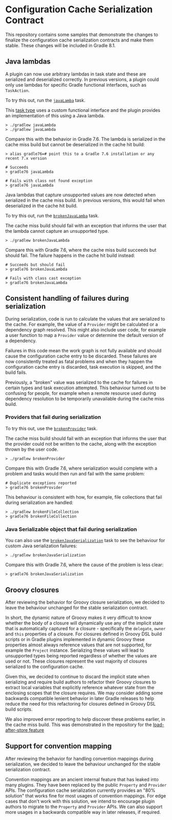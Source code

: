 # Configuration Cache Serialization Contract

This repository contains some samples that demonstrate the changes to finalize the configuration cache serialization
contracts and make them stable. These changes will be included in Gradle 8.1.

## Java lambdas

A plugin can now use arbitrary lambdas in task state and these are serialized and deserialized correctly.
In previous versions, a plugin could only use lambdas for specific Gradle functional interfaces, such as
`TaskAction`.

To try this out, run the [`javaLamba`](java-plugins/src/main/java/test/JavaPlugin.java#L11) task.

This [task type](java-plugins/src/main/java/test/GreetingTask.java) uses a custom functional interface
and the plugin provides an implementation of this using a Java lambda. 

```shell
> ./gradlew javaLambda
> ./gradlew javaLambda
```

Compare this with the behavior in Gradle 7.6. The lambda is serialized in the cache miss build but cannot be
deserialized in the cache hit build:

```shell
> alias gradle76=# point this to a Gradle 7.6 installation or any recent 7.x version

# Succeeds
> gradle76 javaLambda

# Fails with class not found exception
> gradle76 javaLambda
```

Java lambdas that capture unsupported values are now detected when serialized in the cache miss build.
In previous versions, this would fail when deserialized in the cache hit build.

To try this out, run the [`brokenJavaLamba`](java-plugins/src/main/java/test/JavaPlugin.java#L16) task.

The cache miss build should fail with an exception that informs the user that the lambda cannot capture an unsupported type.

```shell
> ./gradlew brokenJavaLambda
```

Compare this with Gradle 7.6, where the cache miss build succeeds but should fail. The failure happens in the cache
hit build instead:

```shell
# Succeeds but should fail
> gradle76 brokenJavaLambda

# Fails with class cast exception
> gradle76 brokenJavaLambda
```

## Consistent handling of failures during serialization

During serialization, code is run to calculate the values that are serialized to the cache. For example,
the value of a `Provider` might be calculated or a dependency graph resolved. This might also include user code,
for example a user function to map a `Provider` value or determine the default version of a dependency.

Failures in this code mean the work graph is not fully available and should cause the configuration cache entry to
be discarded. These failures are now consistently treated as fatal problems and when they happen the configuration cache
entry is discarded, task execution is skipped, and the build fails.

Previously, a "broken" value was serialized to the cache for failures in certain types and task execution attempted.
This behaviour turned out to be confusing for people, for example when a remote resource used during dependency
resolution to be temporarily unavailable during the cache miss build.

### Providers that fail during serialization

To try this out, use the [`brokenProvider`](broken-types/build.gradle.kts#L2) task.

The cache miss build should fail with an exception that informs the user that the provider could not be written to the cache,
along with the exception thrown by the user code.

```shell
> ./gradlew brokenProvider
```

Compare this with Gradle 7.6, where serialization would complete with a problem and tasks would then run and fail
with the same problem:

```shell
# Duplicate exceptions reported
> gradle76 brokenProvider
```

This behaviour is consistent with how, for example, file collections that fail during serialization are handled:

```shell
> ./gradlew brokenFileCollection
> gradle76 brokenFileCollection
```

### Java Serializable object that fail during serialization

You can also use the [`brokenJavaSerialization`](broken-types/build.gradle.kts#L28) task to see the behaviour for custom 
Java serialization failures:

```shell
> ./gradlew brokenJavaSerialization
```

Compare this with Gradle 7.6, where the cause of the problem is less clear:

```shell
> gradle76 brokenJavaSerialization
```

## Groovy closures

After reviewing the behavior for Groovy closure serialization, we decided to leave the behaviour unchanged for the stable
serialization contract.

In short, the dynamic nature of Groovy makes it very difficult to know whether the body of a closure will
dynamically use any of the implicit state that is automatically captured for a closure - specifically the
`delegate`, `owner` and `this` properties of a closure. For closures defined in Groovy DSL build scripts or in
Gradle plugins implemented in dynamic Groovy these properties almost always
reference values that are not supported, for example the `Project` instance. Serializing these values will lead to 
unsupported types being reported regardless of whether the values are used or not. These closures represent the 
vast majority of closures serialized to the configuration cache.

Given this, we decided to continue to discard the implicit state when serializing and require build authors to refactor
their Groovy closures to extract local variables that explicitly reference whatever state from the enclosing scopes
that the closure requires. We may consider adding some backwards compatible lenient behavior in later Gradle releases to
help reduce the need for this refactoring for closures defined in Groovy DSL build scripts.

We also improved error reporting to help discover these problems earlier, in the cache miss build. This was demonstrated
in the repository for the [load-after-store feature](https://github.com/adammurdoch/configuration-cache-load-after-store)

## Support for convention mapping

After reviewing the behavior for handling convention mappings during serialization, we decided to leave the
behaviour unchanged for the stable serialization contract.

Convention mappings are an ancient internal feature that has leaked into many plugins. They have been replaced by
the public `Property` and `Provider` APIs. The configuration cache serialization currently provides an "80% solution"
that works fine for most usages of convention mappings. For edge cases that don't work with this solution, we intend to
encourage plugin authors to migrate to the `Property` and `Provider` APIs. We can also support more usages in a backwards 
compatible way in later releases, if required.